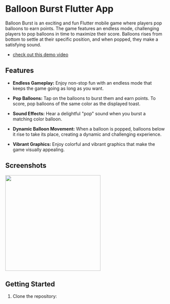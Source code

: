 # Balloon Burst Flutter App

Balloon Burst is an exciting and fun Flutter mobile game where players pop balloons to earn points. The game features an endless mode, challenging players to pop balloons in time to maximize their score. Balloons rises from bottom to settle at their specific position, and when popped, they make a satisfying sound.
- [check out this demo video](https://firebasestorage.googleapis.com/v0/b/github-895c7.appspot.com/o/Screenrecorder-2023-09-21-16-43-00-548_0_COMPRESSED.mp4?alt=media&token=476cb29c-11f9-4e17-b613-96d07180a8da)
## Features

- **Endless Gameplay:** Enjoy non-stop fun with an endless mode that keeps the game going as long as you want.

- **Pop Balloons:** Tap on the balloons to burst them and earn points. To score, pop balloons of the same color as the displayed toast.

- **Sound Effects:** Hear a delightful "pop" sound when you burst a matching color balloon.

- **Dynamic Balloon Movement:** When a balloon is popped, balloons below it rise to take its place, creating a dynamic and challenging experience.

- **Vibrant Graphics:** Enjoy colorful and vibrant graphics that make the game visually appealing.

## Screenshots

<img src ="https://firebasestorage.googleapis.com/v0/b/github-895c7.appspot.com/o/Screenshot%202023-09-21%20170227.png?alt=media&token=ba8d7540-24ae-485c-b31a-a060b547af7d" height ="300px">

## Getting Started

1. Clone the repository:
